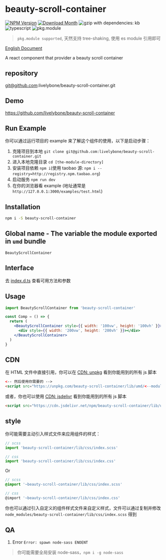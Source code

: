 # beauty-scroll-container
[![NPM Version](http://img.shields.io/npm/v/beauty-scroll-container.svg?style=flat-square)](https://www.npmjs.com/package/beauty-scroll-container)
[![Download Month](http://img.shields.io/npm/dm/beauty-scroll-container.svg?style=flat-square)](https://www.npmjs.com/package/beauty-scroll-container)
![gzip with dependencies: kb](https://img.shields.io/badge/gzip--with--dependencies-kb-brightgreen.svg "gzip with dependencies: kb")
![typescript](https://img.shields.io/badge/typescript-supported-blue.svg "typescript")
![pkg.module](https://img.shields.io/badge/pkg.module-supported-blue.svg "pkg.module")

> `pkg.module supported`, 天然支持 tree-shaking, 使用 es module 引用即可

[English Document](./README.md)

A react component that provider a beauty scroll container

## repository
git@github.com:livelybone/beauty-scroll-container.git

## Demo
https://github.com/livelybone/beauty-scroll-container

## Run Example
你可以通过运行项目的 example 来了解这个组件的使用，以下是启动步骤：

1. 克隆项目到本地 `git clone git@github.com:livelybone/beauty-scroll-container.git`
2. 进入本地克隆目录 `cd [the-module-directory]`
3. 安装项目依赖 `npm i`(使用 taobao 源: `npm i --registry=http://registry.npm.taobao.org`)
4. 启动服务 `npm run dev`
5. 在你的浏览器看 example (地址通常是 `http://127.0.0.1:3000/examples/test.html`)

## Installation
```bash
npm i -S beauty-scroll-container
```

## Global name - The variable the module exported in `umd` bundle
`BeautyScrollContainer`

## Interface
去 [index.d.ts](./index.d.ts) 查看可用方法和参数

## Usage
```jsx
import BeautyScrollContainer from 'beauty-scroll-container'

const Comp = () => {
  return (
    <BeautyScrollContainer style={{ width: '100vw', height: '100vh' }}>
      <div style={{ width: '200vw', height: '200vh' }}></div>
    </BeautyScrollContainer>
  )
}
```

## CDN
在 HTML 文件中直接引用，你可以在 [CDN: unpkg](https://unpkg.com/beauty-scroll-container/lib/umd/) 看到你能用到的所有 js 脚本
```html
<-- 然后使用你需要的 -->
<script src="https://unpkg.com/beauty-scroll-container/lib/umd/<--module-->.js"></script>
```

或者，你也可以使用 [CDN: jsdelivr](https://cdn.jsdelivr.net/npm/beauty-scroll-container/lib/umd/) 看到你能用到的所有 js 脚本
```html
<script src="https://cdn.jsdelivr.net/npm/beauty-scroll-container/lib/umd/<--module-->.js"></script>
```

## style
你可能需要主动引入样式文件来应用组件的样式：
```js
// scss
import 'beauty-scroll-container/lib/css/index.scss'

// css
import 'beauty-scroll-container/lib/css/index.css'
```
Or
```scss
// scss
@import '~beauty-scroll-container/lib/css/index.scss'

// css
@import '~beauty-scroll-container/lib/css/index.css'
```

你也可以通过引入自定义的组件样式文件来自定义样式，文件可以通过复制并修改 `node_modules/beauty-scroll-container/lib/css/index.scss` 得到

## QA

1. Error `Error: spawn node-sass ENOENT`

> 你可能需要全局安装 node-sass，`npm i -g node-sass`
